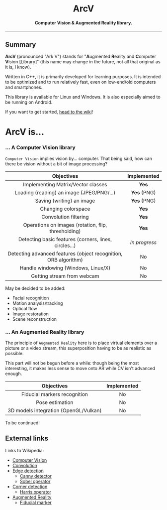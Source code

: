 <h1 align="center">
    ArcV
</h1>

<h4 align="center">Computer Vision &amp; Augmented Reality library.</h4>

---

## Summary

**ArcV** (pronounced "Ark V") stands for "**A**ugmented **R**eality and **C**omputer **V**ision [Library]" (this name may change in the future, not all that original as it is, I know).

Written in C++, it is primarily developed for learning purposes. It is intended to be optimized and to run relatively fast, even on low-end/old computers and smartphones.

This library is available for Linux and Windows. It is also especially aimed to be running on Android.

If you want to get started, [head to the wiki](https://github.com/Razakhel/ArcV/wiki)!

# ArcV is...

### ... A **C**omputer **V**ision library

`Computer Vision` implies vision by... computer. That being said, how can there be vision without a bit of image processing?

| Objectives | Implemented |
| :--------: | :---------: |
| Implementing Matrix/Vector classes | **Yes** |
| Loading (reading) an image (JPEG/PNG/...) | **Yes** (PNG) |
| Saving (writing) an image | **Yes** (PNG) |
| Changing colorspace | **Yes** |
| Convolution filtering | **Yes** |
| Operations on images (rotation, flip, thresholding) | **Yes** |
| Detecting basic features (corners, lines, circles...) | _In progress_ |
| Detecting advanced features (object recognition, ORB algorithm) | No |
| Handle windowing (Windows, Linux/X) | No |
| Getting stream from webcam | No |

May be decided to be added:
- Facial recognition
- Motion analysis/tracking
- Optical flow
- Image restoration
- Scene reconstruction

### ... An **A**ugmented **R**eality library

The principle of `Augmented Reality` here is to place virtual elements over a picture or a video stream, this superposition having to be as realistic as possible.

This part will not be begun before a while: though being the most interesting, it makes less sense to move onto AR while CV isn't advanced enough.

| Objectives | Implemented |
| :---------: | :---------: |
| Fiducial markers recognition | No |
| Pose estimation | No |
| 3D models integration (OpenGL/Vulkan) | No |

To be continued!

## External links

Links to Wikipedia:
- [Computer Vision](https://en.wikipedia.org/wiki/Computer_vision)
- [Convolution](https://en.wikipedia.org/wiki/Kernel_(image_processing))
- [Edge detection](https://en.wikipedia.org/wiki/Edge_detection)
  - [Canny detector](https://en.wikipedia.org/wiki/Canny_edge_detector)
  - [Sobel operator](https://en.wikipedia.org/wiki/Sobel_operator)
- [Corner detection](https://en.wikipedia.org/wiki/Corner_detection)
  - [Harris operator](https://en.wikipedia.org/wiki/Corner_detection#The_Harris_.26_Stephens_.2F_Plessey_.2F_Shi.E2.80.93Tomasi_corner_detection_algorithms)
- [Augmented Reality](https://en.wikipedia.org/wiki/Augmented_reality)
  - [Fiducial marker](https://en.wikipedia.org/wiki/Fiducial_marker)
